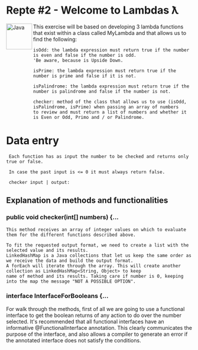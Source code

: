 # Repte #2 - Welcome to Lambdas ƛ
<img align="left" alt="Java" width="70px" src="https://forkpoint.com/wp-content/uploads/java-logo-transparent.png" />

This exercise will be based on developing 3 lambda functions that exist within a class called MyLambda and that allows us to find the following:

    isOdd: the lambda expression must return true if the number is even and false if the number is odd. 
    'Be aware, because is Upside Down.

    isPrime: the lambda expression must return true if the number is prime and false if it is not.

    isPalindrome: the lambda expression must return true if the number is palindrome and false if the number is not.

    checker: method of the class that allows us to use (isOdd, isPalindrome, isPrime) when passing an array of numbers 
    to review and must return a list of numbers and whether it is Even or Odd, Primo and / or Palindrome.
    
    
  # Data entry

     Each function has as input the number to be checked and returns only true or false.

     In case the past input is <= 0 it must always return false.

     checker input | output:

## Explanation of methods and functionalities

### public void checker(int[] numbers) {...

    This method receives an array of integer values on which to evaluate them for the different functions described above.
    
    To fit the requested output format, we need to create a list with the selected value and its results. 
    LinkedHashMap is a Java collections that let us keep the same order as we receive the data and build the output format.
    A forEach will iterate through the array. This will create another collection as LinkedHashMap<String, Object> to keep
    name of method and its results. Taking care if number is 0, keeping into the map the message "NOT A POSSIBLE OPTION".
    
### interface InterfaceForBooleans {...

For walk through the methods, first of all we are going to use a functional interface to get the boolean returns of any 
action to do over the number selected. It's recommended that all functional interfaces have an informative 
@FunctionalInterface annotation. This clearly communicates the purpose of the interface, and also allows a compiler 
to generate an error if the annotated interface does not satisfy the conditions.

